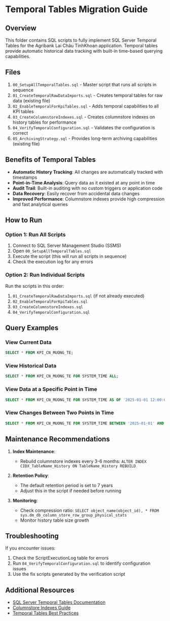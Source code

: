 # Temporal Tables Migration Guide

## Overview

This folder contains SQL scripts to fully implement SQL Server Temporal Tables for the Agribank Lai Châu TinhKhoan application. Temporal tables provide automatic historical data tracking with built-in time-based querying capabilities.

## Files

1. `00_SetupAllTemporalTables.sql` - Master script that runs all scripts in sequence
2. `01_CreateTemporalRawDataImports.sql` - Creates temporal tables for raw data (existing file)
3. `02_EnableTemporalForKpiTables.sql` - Adds temporal capabilities to all KPI tables
4. `03_CreateColumnstoreIndexes.sql` - Creates columnstore indexes on history tables for performance
5. `04_VerifyTemporalConfiguration.sql` - Validates the configuration is correct
6. `05_ArchivingStrategy.sql` - Provides long-term archiving capabilities (existing file)

## Benefits of Temporal Tables

- **Automatic History Tracking**: All changes are automatically tracked with timestamps
- **Point-in-Time Analysis**: Query data as it existed at any point in time
- **Audit Trail**: Built-in auditing with no custom triggers or application code
- **Data Recovery**: Easily recover from accidental data changes
- **Improved Performance**: Columnstore indexes provide high compression and fast analytical queries

## How to Run

### Option 1: Run All Scripts

1. Connect to SQL Server Management Studio (SSMS)
2. Open `00_SetupAllTemporalTables.sql`
3. Execute the script (this will run all scripts in sequence)
4. Check the execution log for any errors

### Option 2: Run Individual Scripts

Run the scripts in this order:

1. `01_CreateTemporalRawDataImports.sql` (if not already executed)
2. `02_EnableTemporalForKpiTables.sql`
3. `03_CreateColumnstoreIndexes.sql`
4. `04_VerifyTemporalConfiguration.sql`

## Query Examples

### View Current Data
```sql
SELECT * FROM KPI_CN_MUONG_TE;
```

### View Historical Data
```sql
SELECT * FROM KPI_CN_MUONG_TE FOR SYSTEM_TIME ALL;
```

### View Data at a Specific Point in Time
```sql
SELECT * FROM KPI_CN_MUONG_TE FOR SYSTEM_TIME AS OF '2025-01-01 12:00:00';
```

### View Changes Between Two Points in Time
```sql
SELECT * FROM KPI_CN_MUONG_TE FOR SYSTEM_TIME BETWEEN '2025-01-01' AND '2025-02-01';
```

## Maintenance Recommendations

1. **Index Maintenance**:
   - Rebuild columnstore indexes every 3-6 months: `ALTER INDEX CIDX_TableName_History ON TableName_History REBUILD`

2. **Retention Policy**:
   - The default retention period is set to 7 years
   - Adjust this in the script if needed before running

3. **Monitoring**:
   - Check compression ratio: `SELECT object_name(object_id), * FROM sys.dm_db_column_store_row_group_physical_stats`
   - Monitor history table size growth

## Troubleshooting

If you encounter issues:

1. Check the ScriptExecutionLog table for errors
2. Run `04_VerifyTemporalConfiguration.sql` to identify configuration issues
3. Use the fix scripts generated by the verification script

## Additional Resources

- [SQL Server Temporal Tables Documentation](https://docs.microsoft.com/en-us/sql/relational-databases/tables/temporal-tables)
- [Columnstore Indexes Guide](https://docs.microsoft.com/en-us/sql/relational-databases/indexes/columnstore-indexes-overview)
- [Temporal Tables Best Practices](https://docs.microsoft.com/en-us/sql/relational-databases/tables/temporal-table-usage-scenarios)
